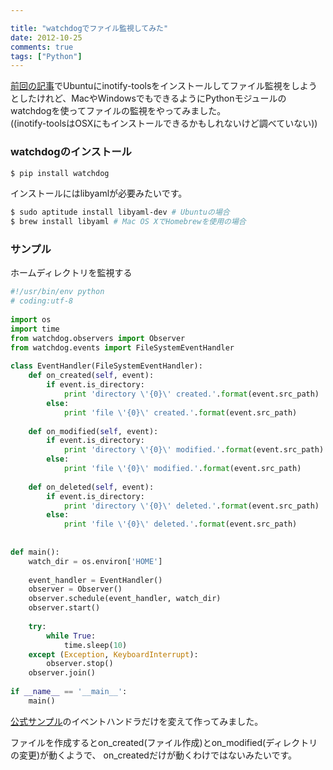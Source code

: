 ```yaml
---

title: "watchdogでファイル監視してみた"
date: 2012-10-25
comments: true
tags: ["Python"]
---
```

[前回の記事](http://blog.mursts.jp/entry/2012/10/20/030337)でUbuntuにinotify-toolsをインストールしてファイル監視をしようとしたけれど、MacやWindowsでもできるようにPythonモジュールのwatchdogを使ってファイルの監視をやってみました。  
((inotify-toolsはOSXにもインストールできるかもしれないけど調べていない))

<!--more-->

### watchdogのインストール
```bash
$ pip install watchdog
```

インストールにはlibyamlが必要みたいです。

```bash
$ sudo aptitude install libyaml-dev # Ubuntuの場合
$ brew install libyaml # Mac OS XでHomebrewを使用の場合
```

### サンプル
ホームディレクトリを監視する

```python
#!/usr/bin/env python
# coding:utf-8
 
import os
import time
from watchdog.observers import Observer
from watchdog.events import FileSystemEventHandler
 
class EventHandler(FileSystemEventHandler):
    def on_created(self, event):
        if event.is_directory:
            print 'directory \'{0}\' created.'.format(event.src_path)
        else:
            print 'file \'{0}\' created.'.format(event.src_path)
 
    def on_modified(self, event):
        if event.is_directory:
            print 'directory \'{0}\' modified.'.format(event.src_path)
        else:
            print 'file \'{0}\' modified.'.format(event.src_path)
        
    def on_deleted(self, event):
        if event.is_directory:
            print 'directory \'{0}\' deleted.'.format(event.src_path)
        else:
            print 'file \'{0}\' deleted.'.format(event.src_path)
 
 
def main():
    watch_dir = os.environ['HOME']
 
    event_handler = EventHandler()
    observer = Observer()
    observer.schedule(event_handler, watch_dir)
    observer.start()
 
    try:
        while True:
            time.sleep(10)
    except (Exception, KeyboardInterrupt):
        observer.stop()
    observer.join()
 
if __name__ == '__main__':
    main()
```

[公式サンプル](http://packages.python.org/watchdog/quickstart.html#a-simple-example)のイベントハンドラだけを変えて作ってみました。

ファイルを作成するとon_created(ファイル作成)とon_modified(ディレクトリの変更)が動くようで、
on_createdだけが動くわけではないみたいです。


